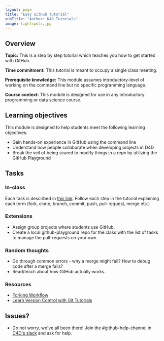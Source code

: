 ```yaml
---
layout: page
title: "Easy GitHub Tutorial"
subTitle: "Author: D4D Tutorials"
image: lightspots.jpg
---
```


## Overview

<!-- Fill out the following overview information about the assignment. Think about students, instructors, and self-study individuals when writing this information. -->

**Topic:** This is a step by step tutorial which teaches you how to get started with GitHub.

**Time commitment:** This tutorial is meant to occupy a single class meeting.

**Prerequisite knowledge:** This module assumes introductory-level of working on the command line but no specific programming language.

**Course context:** This module is designed for use in any introductory programming or data science course. <!-- If the course you are designing this module for exists and has a public website, please link to the course website. -->


## Learning objectives

<!-- Be as specific as possible. And again, try to make these clear for students, instructors, and individuals pursuing self-study. If you suggest an assessment below, link the assessment to one or more learning objectives. This template provides specific module/assignment objectives and overall course objectives. List only what is appropriate for the assignment. -->

This module is designed to help students meet the following learning objectives:

- Gain hands-on experience in GitHub using the command line
- Understand how people collaborate when developing projects in D4D
- Break the veil of being scared to modify things in a repo by utilizing the GitHub Playground


## Tasks

<!-- Assignment prompt for students with clear details about what to do to accomplish the learning objectives. This could include a detailed assignment prompt, or a list of possible tasks that students/instructors could choose to engage. Where possible provide links to public examples. Where appropriate, reference specific learning objectives. -->

### In-class

Each task is described in [this link](https://github.com/Data4Democracy/github-playground). Follow each step in the tutorial explaining each term (fork, clone, branch, commit, push, pull-request, merge etc.)

### Extensions

* Assign group projects where students use GitHub.
* Create a local github-playground repo for the class with the list of tasks to manage the pull-requests on your own.


### Random thoughts

* Go through common errors - why a merge might fail? How to debug code after a merge fails?
* Read/teach about how GitHub actually works.

### Resources

* [Forking Workflow]( https://www.atlassian.com/git/tutorials/comparing-workflows)
* [Learn Version Control with Git Tutorials](https://www.git-tower.com/learn/git/videos/)

## Issues?

* Do not worry, we've all been there! Join the #github-help-channel in [D4D's slack](https://datafordemocracy.slack.com/) and ask for help.
